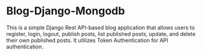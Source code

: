 # Blog-Django-Mongodb

This is a simple Django Rest API-based blog application that allows users to register, login, logout, publish posts, list published posts, update, and delete their own published posts. It utilizes Token Authentication for API authentication. 
